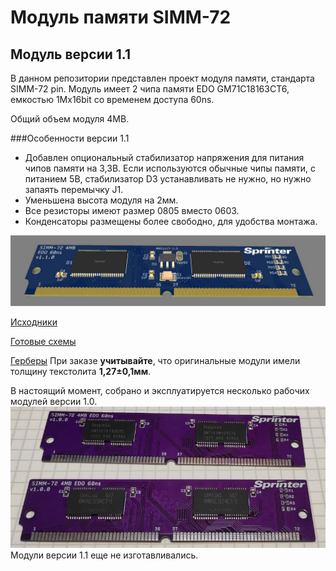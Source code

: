 # Модуль памяти SIMM-72
## Модуль версии 1.1


В данном репозитории представлен проект модуля памяти, стандарта SIMM-72 pin.
Модуль имеет 2 чипа памяти EDO GM71C18163CT6, емкостью 1Mx16bit со временем доступа 60ns.

Общий объем модуля 4MB.

###Особенности версии 1.1
* Добавлен опциональный стабилизатор напряжения для питания чипов памяти на 3,3В. Если используются обычные чипы памяти, с питанием 5В, стабилизатор D3 устанавливать не нужно, но нужно запаять перемычку J1.
* Уменьшена высота модуля на 2мм.
* Все резисторы имеют размер 0805 вместо 0603.
* Конденсаторы размещены более свободно, для удобства монтажа.

![image](Export/render.jpg)

[Исходники](Sources)

[Готовые схемы](Export)

[Герберы](Gerber) При заказе __учитывайте__, что оригинальные модули имели толщину текстолита __1,27±0,1мм__.

В настоящий момент, собрано и эксплуатируется несколько рабочих модулей версии 1.0.
![image](Export/simm72.jpg)
Модули версии 1.1 еще не изготавливались.
